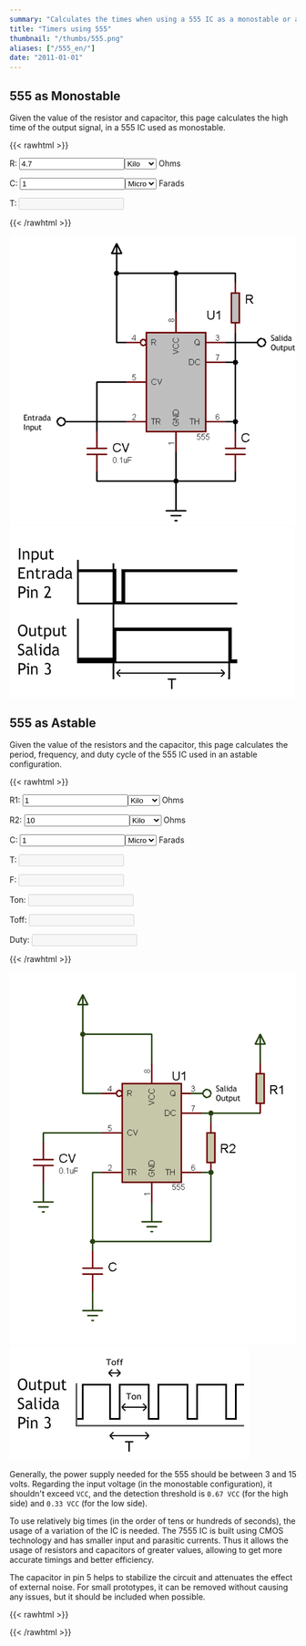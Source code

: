 ```yaml
---
summary: "Calculates the times when using a 555 IC as a monostable or astable."
title: "Timers using 555"
thumbnail: "/thumbs/555.png"
aliases: ["/555_en/"]
date: "2011-01-01"
---
```


## 555 as Monostable

Given the value of the resistor and capacitor, this page calculates the high time of the output signal, in a 555 IC used as monostable.

{{< rawhtml >}}
<form action="" id="monoestable">
<p>R: <input id="r_m" value="4.7" type="number" /><select id="rScale_m" >
  <option></option>
  <option selected="selected">Kilo</option>
  <option>Mega</option>
</select> Ohms</p>
<p>C: <input id="c_m" value="1" type="number" /><select id="cScale_m" >
  <option>Pico</option>
  <option>Nano</option>
  <option selected="selected">Micro</option>
  <option>Mili</option>
</select> Farads</p>
<p>T: <input id="t_m" disabled="disabled" /></p>
</form>
{{< /rawhtml >}}

![555 as monostable schematic](/images/555mono.png)
![555 temporal diagram](/images/555tiempos.png)

## 555 as Astable
Given the value of the resistors and the capacitor, this page calculates the period, frequency, and duty cycle of the 555 IC used in an astable configuration.

{{< rawhtml >}}
<form action="" id="astable">
<p>R1: <input id="r1_a" value="1" type="number" /><select id="r1Scale_a" >
  <option></option>
  <option selected="selected">Kilo</option>
  <option>Mega</option>
</select> Ohms</p>
<p>R2: <input id="r2_a" value="10" type="number" /><select id="r2Scale_a" >
  <option></option>
  <option selected="selected">Kilo</option>
  <option>Mega</option>
</select> Ohms</p>
<p>C:  <input id="c_a" value="1" type="number" /><select id="cScale_a" >
  <option>Pico</option>
  <option>Nano</option>
  <option selected="selected">Micro</option>
  <option>Mili</option>
</select> Farads</p>
<p>T: <input id="t_a" disabled="disabled" /></p>
<p>F: <input id="f_a" disabled="disabled" /></p>
<p>Ton: <input id="ton_a" disabled="disabled" /></p>
<p>Toff: <input id="toff_a" disabled="disabled" /></p>
<p>Duty: <input id="duty_a" disabled="disabled" /></p>
</form>
{{< /rawhtml >}}

![555 as astable schematic](/images/555astable.png)
![555 temporal diagram](/images/555atiempos.png)

Generally, the power supply needed for the 555 should be between 3 and 15 volts. Regarding the input voltage (in the monostable configuration), it shouldn't exceed `VCC`, and the detection threshold is `0.67 VCC` (for the high side) and `0.33 VCC` (for the low side).

To use relatively big times (in the order of tens or hundreds of seconds), the usage of a variation of the IC is needed. The 7555 IC is built using CMOS technology and has smaller input and parasitic currents. Thus it allows the usage of resistors and capacitors of greater values, allowing to get more accurate timings and better efficiency.

The capacitor in pin 5 helps to stabilize the circuit and attenuates the effect of external noise. For small prototypes, it can be removed without causing any issues, but it should be included when possible.

{{< rawhtml >}}
<script src="/inc/calculators/555.js"></script>
{{< /rawhtml >}}
